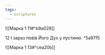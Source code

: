 ```yaml
---
tags:
  - scriptures
---
```


![[Марка 1 11#^b9a028]]

12 І зараз повів Його Дух у пустиню. ^5a97f5

![[Марка 1 13#^cea20b]]
